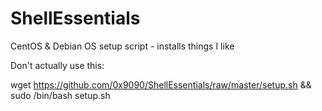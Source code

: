 # ShellEssentials
CentOS & Debian OS setup script - installs things I like

Don't actually use this:

wget https://github.com/0x9090/ShellEssentials/raw/master/setup.sh && sudo /bin/bash setup.sh
